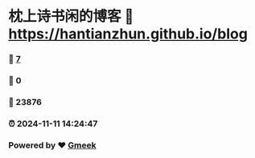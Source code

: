 # 枕上诗书闲的博客 :link: https://hantianzhun.github.io/blog 
### :page_facing_up: [7](https://hantianzhun.github.io/blog/tag.html) 
### :speech_balloon: 0 
### :hibiscus: 23876 
### :alarm_clock: 2024-11-11 14:24:47 
### Powered by :heart: [Gmeek](https://github.com/Meekdai/Gmeek)
